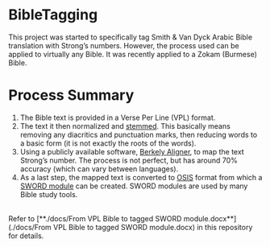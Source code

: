 # BibleTagging
This project was started to specifically tag Smith & Van Dyck Arabic Bible translation with Strong’s numbers. However, the process used can be applied to virtually any Bible. It was recently applied to a Zokam (Burmese) Bible.
# Process Summary
1.	The Bible text is provided in a Verse Per Line  (VPL) format.
2.	The text it then normalized and [stemmed](https://www.geeksforgeeks.org/snowball-stemmer-nlp/). This basically means removing any diacritics and punctuation marks, then reducing words to a basic form (it is not exactly the roots of the words). 
3.	Using a publicly available software, [Berkely Aligner](https://github.com/mhajiloo/berkeleyaligner), to map the text Strong’s number. The process is not perfect, but has around 70% accuracy (which can vary between languages). 
4.	As a last step, the mapped text is converted to [OSIS](http://crosswire.org/osis/) format from which a [SWORD module](https://www.crosswire.org/sword/develop/swordmodule/) can be created. SWORD modules are used by many Bible study tools.
<br>
Refer to [**./docs/From VPL Bible to tagged SWORD module.docx**](./docs/From VPL Bible to tagged SWORD module.docx) in this repository for details.
